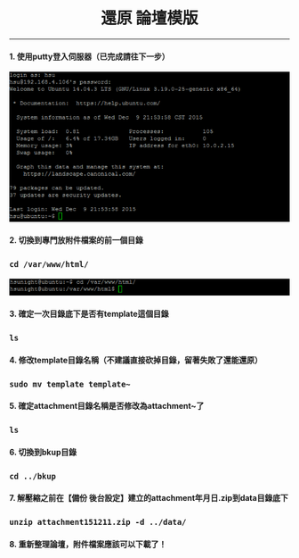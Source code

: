 # **<center>還原 論壇模版</center>**

---

#### 1. 使用putty登入伺服器（已完成請往下一步）
![](../img/inst_part1/part1_4.png)

#### 2. 切換到專門放附件檔案的前一個目錄
### ```cd /var/www/html/```
![](../img/bkup_part4/part4_1.png)

#### 3. 確定一次目錄底下是否有template這個目錄
### ```ls```


#### 4. 修改template目錄名稱（不建議直接砍掉目錄，留著失敗了還能還原）
### ```sudo mv template template~```


#### 5. 確定attachment目錄名稱是否修改為attachment~了
### ```ls```


#### 6. 切換到bkup目錄
### ```cd ../bkup```


#### 7. 解壓縮之前在【備份 後台設定】建立的attachment年月日.zip到data目錄底下
### ```unzip attachment151211.zip -d ../data/```


#### 8. 重新整理論壇，附件檔案應該可以下載了！